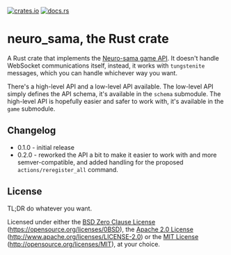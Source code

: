 [![crates.io](https://img.shields.io/crates/v/neuro-sama.svg)](https://crates.io/crates/neuro-sama)
[![docs.rs](https://docs.rs/neuro-sama/badge.svg)](https://docs.rs/neuro-sama)

# neuro_sama, the Rust crate

A Rust crate that implements the [Neuro-sama game
API](https://github.com/VedalAI/neuro-game-sdk). It doesn't handle
WebSocket communications itself, instead, it works with `tungstenite`
messages, which you can handle whichever way you want.

There's a high-level API and a low-level API available. The low-level
API simply defines the API schema, it's available in the `schema`
submodule. The high-level API is hopefully easier and safer to work
with, it's available in the `game` submodule.

## Changelog

- 0.1.0 - initial release
- 0.2.0 - reworked the API a bit to make it easier to work with and more
  semver-compatible, and added handling for the proposed
  `actions/reregister_all` command.

## License

TL;DR do whatever you want.

Licensed under either the [BSD Zero Clause License](LICENSE-0BSD)
(https://opensource.org/licenses/0BSD), the [Apache 2.0
License](LICENSE-APACHE) (http://www.apache.org/licenses/LICENSE-2.0) or
the [MIT License](LICENSE-MIT) (http://opensource.org/licenses/MIT), at
your choice.
